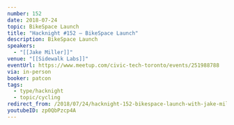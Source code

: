 ```yaml
---
number: 152
date: 2018-07-24
topic: BikeSpace Launch
title: "Hacknight #152 – BikeSpace Launch"
description: BikeSpace Launch
speakers:
  - "[[Jake Miller]]"
venue: "[[Sidewalk Labs]]"
eventUrl: https://www.meetup.com/civic-tech-toronto/events/251988788
via: in-person
booker: patcon
tags:
  - type/hacknight
  - topic/cycling
redirect_from: /2018/07/24/hacknight-152-bikespace-launch-with-jake-miller/
youtubeID: zp0QbPzcp4A
---
```

